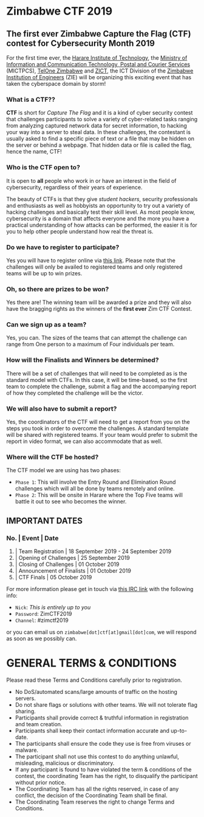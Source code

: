 # Zimbabwe CTF 2019

## The first ever Zimbabwe Capture the Flag (CTF) contest for Cybersecurity Month 2019

For the first time ever, the [Harare Institute of Technology](https://www.hit.ac.zw), the [Ministry of Information and Communication Technology, Postal and Courier Services](http://www.ictministry.gov.zw/) (MICTPCS), [TelOne Zimbabwe](https://www.telone.co.zw/) and [ZICT](http://zict.org.zw/), the ICT Division of the [Zimbabwe Institution of Engineers](http://zie.org.zw/) (ZIE) will be organizing this exciting event that has taken the cyberspace domain by storm! 

### What is a CTF??

**CTF** is short for _Capture The Flag_ and it is a kind of cyber security contest that challenges participants to solve a variety of cyber-related tasks ranging from analyzing captured network data for secret information, to hacking your way into a server to steal data. In these challenges, the contestant is usually asked to find a specific piece of text or a file that may be hidden on the server or behind a webpage. That hidden data or file is called the flag, hence the name, CTF!

### Who is the CTF open to?

It is open to **all** people who work in or have an interest in the field of cybersecurity, regardless of their years of experience.

The beauty of CTFs is that they give _student hackers_, security professionals and enthusiasts as well as hobbyists an opportunity to try out a variety of hacking challenges and basically test their skill level. As most people know, cybersecurity is a domain that affects everyone and the more you have a practical understanding of how attacks can be performed, the easier it is for you to help other people understand how real the threat is.

### Do we have to register to participate?

Yes you will have to register online via [this link](https://forms.gle/cPVf8oWbD5ymSEN18). Please note that the challenges will only be availed to registered teams and only registered teams will be up to win prizes.

### Oh, so there are prizes to be won?

Yes there are! The winning team will be awarded a prize and they will also have the bragging rights as the winners of the **first ever** Zim CTF Contest.

### Can we sign up as a team?

Yes, you can. The sizes of the teams that can attempt the challenge can range from One person to a maximum of Four individuals per team. 

### How will the Finalists and Winners be determined?

There will be a set of challenges that will need to be completed as is the standard model with CTFs. In this case, it will be time-based, so the first team to complete the challenge, submit a flag and the accompanying report of how they completed the challenge will be the victor.

### We will also have to submit a report?

Yes, the coordinators of the CTF will need to get a report from you on the steps you took in order to overcome the challenges. A standard template will be shared with registered teams. If your team would prefer to submit the report in video format, we can also accommodate that as well.

### Where will the CTF be hosted?

The CTF model we are using has two phases:
- `Phase 1`: This will involve the Entry Round and Elimination Round challenges which will all be done by teams remotely and online.
- `Phase 2`: This will be onsite in Harare where the Top Five teams will battle it out to see who becomes the winner.


## IMPORTANT DATES

### No. | Event | Date 
1. | Team Registration | 18 September 2019 - 24 September 2019
2. | Opening of Challenges | 25 September 2019
3. | Closing of Challenges | 01 October 2019
4. | Announcement of Finalists | 01 October 2019
5. | CTF Finals | 05 October 2019




For more information please get in touch via [this IRC link](https://webchat.freenode.net/) with the following info:
- `Nick`: _This is entirely up to you_
- `Password`: ZimCTF2019
- `Channel`: #zimctf2019

or you can email us on	`zimbabwe[dot]ctf[at]gmail[dot]com`, we will respond as soon as we possibly can.

# GENERAL TERMS & CONDITIONS

Please read these Terms and Conditions carefully prior to registration.

- No DoS/automated scans/large amounts of traffic on the hosting servers.
- Do not share flags or solutions with other teams. We will not tolerate flag sharing.
- Participants shall provide correct & truthful information in registration and team creation.
- Participants shall keep their contact information accurate and up-to-date.
- The participants shall ensure the code they use is free from viruses or malware.
- The participant shall not use this contest to do anything unlawful, misleading, malicious or discriminatory.
- If any participant is found to have violated the term & conditions of the contest, the coordinating Team has the right, to disqualify the participant without prior notice.
- The Coordinating Team has all the rights reserved, in case of any conflict, the decision of the Coordinating Team shall be final.
- The Coordinating Team reserves the right to change Terms and Conditions.


